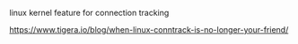 
linux kernel feature for connection tracking

https://www.tigera.io/blog/when-linux-conntrack-is-no-longer-your-friend/
